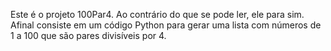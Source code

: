Este é o projeto 100Par4. Ao contrário do que se pode ler, ele para sim.
Afinal consiste em um código Python para gerar uma lista com números de 1 a 100 que são pares divisíveis por 4.
